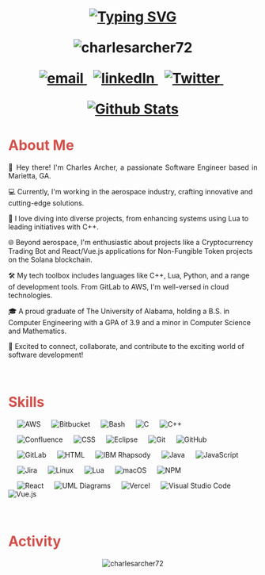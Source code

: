 <h1 align="center">
  
[![Typing SVG](https://readme-typing-svg.herokuapp.com?font=Ubuntu+Mono&size=30&color=A63636&center=true&vCenter=true&lines=Hello+World!;Welcome+To+My+GitHub!; )](https://git.io/typing-svg)
    <div align="center">
        <img src="https://komarev.com/ghpvc/?username=charlesarcher72&label=Profile%20views&color=A63636&style=plastic" alt="charlesarcher72" /> 
    </div>
<p align="center">
  <a href="mailto:charlesarcher72@gmail.com">
     <img  src="https://img.shields.io/badge/email-red?style=for-the-badge&logo=gmail&logoColor=white" alt="email">
  </a>&nbsp;
  <a href="https://www.linkedin.com/in/charlesrarcher/">
     <img  src="https://img.shields.io/badge/linkedin-0A66C2?style=for-the-badge&logo=linkedin&logoColor=white" alt="linkedIn">
  </a>&nbsp;
  <a href="https://www.charlesarcher.me/">
     <img  src="https://img.shields.io/badge/website-C3897E?style=for-the-badge&logo=about.me&logoColor=white" alt="Twitter">
  </a>&nbsp;
<p/>
<p align="center">
<a href="https://github.com/charlesarcher72">
    <img align="center" src="https://github-readme-stats.vercel.app/api?username=charlesarcher72&hide=stars&include_all_commits=true&count_private=true&show_icons=true&line_height=20&title_color=FCFAEF&icon_color=E2E0A5&text_color=FCFAEF&bg_color=A63636" alt="Github Stats">
</a>
</h1> 
<h1 align="justify" style="color:#D3504A;">About Me</h1>
<p align="justify">
👋 Hey there! I'm Charles Archer, a passionate Software Engineer based in Marietta, GA.

💻 Currently, I'm working in the aerospace industry, crafting innovative and cutting-edge solutions.

🚀 I love diving into diverse projects, from enhancing systems using Lua to leading initiatives with C++.

🌐 Beyond aerospace, I'm enthusiastic about projects like a Cryptocurrency Trading Bot and React/Vue.js applications for Non-Fungible Token projects on the Solana blockchain.

🛠️ My tech toolbox includes languages like C++, Lua, Python, and a range of development tools. From GitLab to AWS, I'm well-versed in cloud technologies.

🎓 A proud graduate of The University of Alabama, holding a B.S. in Computer Engineering with a GPA of 3.9 and a minor in Computer Science and Mathematics.

🌟 Excited to connect, collaborate, and contribute to the exciting world of software development!
</p>
&emsp; 

<h1 align="justify" style="color:#D3504A;">Skills</h1>
<p align="justify"> 
&emsp;
<img alt="AWS" src="https://img.shields.io/badge/AWS%20-D3504A.svg?style=plastic&logo=amazon-aws&logoColor=white">
&emsp;
<img alt="Bitbucket" src="https://img.shields.io/badge/Bitbucket%20-D3504A.svg?style=plastic&logo=bitbucket&logoColor=white">
&emsp;
<img alt="Bash" src="https://img.shields.io/badge/Bash%20-D3504A.svg?style=plastic&logo=gnu-bash&logoColor=white">
&emsp;
<img alt="C" src="https://img.shields.io/badge/C%20-D3504A.svg?style=plastic&logo=c&logoColor=white">
&emsp;
<img alt="C++" src="https://img.shields.io/badge/C++%20-D3504A.svg?style=plastic&logo=c%2B%2B&logoColor=white">
&emsp;

&emsp;
<img alt="Confluence" src="https://img.shields.io/badge/Confluence%20-D3504A.svg?style=plastic&logo=confluence&logoColor=white">
&emsp;
<img alt="CSS" src="https://img.shields.io/badge/CSS%20-D3504A.svg?style=plastic&logo=css3&logoColor=white">
&emsp;
<img alt="Eclipse" src="https://img.shields.io/badge/Eclipse%20-D3504A.svg?style=plastic&logo=eclipse&logoColor=white">
&emsp;
<img alt="Git" src="https://img.shields.io/badge/Git%20-D3504A.svg?style=plastic&logo=git&logoColor=white">
&emsp;
<img alt="GitHub" src="https://img.shields.io/badge/GitHub%20-D3504A.svg?style=plastic&logo=github&logoColor=white">
&emsp;

&emsp;
<img alt="GitLab" src="https://img.shields.io/badge/GitLab%20-D3504A.svg?style=plastic&logo=gitlab&logoColor=white">
&emsp;
<img alt="HTML" src="https://img.shields.io/badge/HTML5%20-D3504A.svg?style=plastic&logo=html5&logoColor=white">
&emsp;
<img alt="IBM Rhapsody" src="https://img.shields.io/badge/IBM%20Rhapsody%20-D3504A.svg?style=plastic&logo=ibm&logoColor=white">
&emsp;
<img alt="Java" src="https://img.shields.io/badge/Java-D3504A.svg?style=plastic&logoColor=white">
&emsp;
<img alt="JavaScript" src="https://img.shields.io/badge/JavaScript%20-D3504A.svg?style=plastic&logo=javascript&logoColor=white">
&emsp;

&emsp;
<img alt="Jira" src="https://img.shields.io/badge/Jira%20-D3504A.svg?style=plastic&logo=jira&logoColor=white">
&emsp;
<img alt="Linux" src="https://img.shields.io/badge/Linux%20-D3504A.svg?style=plastic&logo=linux&logoColor=white">
&emsp;
<img alt="Lua" src="https://img.shields.io/badge/Lua%20-D3504A.svg?style=plastic&logo=lua&logoColor=white">
&emsp;
<img alt="macOS" src="https://img.shields.io/badge/macOS%20-D3504A.svg?style=plastic&logo=apple&logoColor=white">
&emsp;
<img alt="NPM" src="https://img.shields.io/badge/NPM%20-D3504A.svg?style=plastic&logo=npm&logoColor=white">
&emsp;

&emsp;
<img alt="React" src="https://img.shields.io/badge/React%20-D3504A.svg?style=plastic&logo=react&logoColor=white">
&emsp;
<img alt="UML Diagrams" src="https://img.shields.io/badge/UML%20Diagrams%20-D3504A.svg?style=plastic&logo=uml&logoColor=white">
&emsp;
<img alt="Vercel" src="https://img.shields.io/badge/Vercel%20-D3504A.svg?style=plastic&logo=vercel&logoColor=white">
&emsp;
<img alt="Visual Studio Code" src="https://img.shields.io/badge/Visual%20Studio%20Code-D3504A.svg?style=plastic&logo=visual%20studio%20code&logoColor=white">
&emsp;
<img alt="Vue.js" src="https://img.shields.io/badge/Vue.js%20-D3504A.svg?style=plastic&logo=vue.js&logoColor=white">
&emsp;
</p>

&emsp; 

<h1 align="justify" style="color:#D3504A;">Activity</h1>

<div align="center">
    <img src="https://github-readme-streak-stats.herokuapp.com?user=charlesarcher72&theme=blood-dark&border_radius=5&date_format=n%2Fj%5B%2FY%5D&background=A63636&border=FCFAEF&stroke=FCFAEF&ring=FCFAEF&dates=E2E0A5&sideLabels=FCFAEF&sideNums=FCFAEF&currStreakLabel=FCFAEF&fire=E2E0A5&currStreakNum=E2E0A5)" alt="charlesarcher72" />
</div>
&emsp; 
